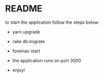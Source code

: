 # README

to start the application follow the steps below:

- yarn upgrade

- rake db:migrate

- foreman start

- the application runs on port 3000

- enjoy!
